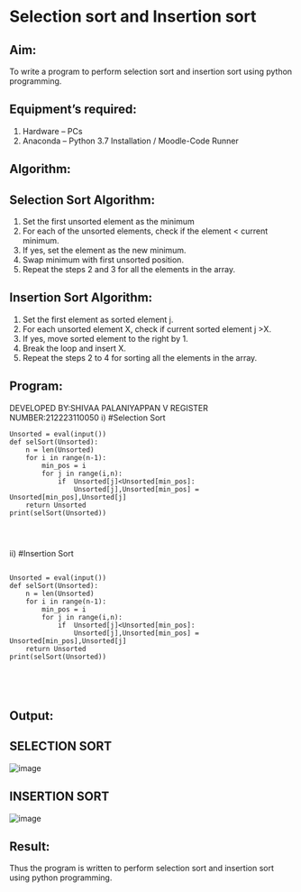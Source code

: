 # Selection sort and Insertion sort
## Aim:
To write a program to perform selection sort and insertion sort using python programming.
## Equipment’s required:
1.	Hardware – PCs
2.	Anaconda – Python 3.7 Installation / Moodle-Code Runner
## Algorithm:
## Selection Sort Algorithm:
1.	Set the first unsorted element as the minimum
2.	For each of the unsorted elements, check if the element < current minimum.
3.	If yes, set the element as the new minimum.
4.	Swap minimum with first unsorted position.
5.	Repeat the steps 2 and 3 for all the elements in the array.
## Insertion Sort Algorithm:
1.	Set the first element as sorted element j.
2.	For each unsorted element X, check if current sorted element j >X.
3.	If yes, move sorted element to the right by 1.
4.	Break the loop and insert X.
5.	Repeat the steps 2 to 4 for sorting all the elements in the array.
## Program:
DEVELOPED BY:SHIVAA PALANIYAPPAN V
REGISTER NUMBER:212223110050
i)	#Selection Sort
```
Unsorted = eval(input())
def selSort(Unsorted):
    n = len(Unsorted)
    for i in range(n-1):
        min_pos = i
        for j in range(i,n):
            if  Unsorted[j]<Unsorted[min_pos]:
                Unsorted[j],Unsorted[min_pos] = Unsorted[min_pos],Unsorted[j]
    return Unsorted
print(selSort(Unsorted))   




```
ii)	#Insertion Sort
```

Unsorted = eval(input())
def selSort(Unsorted):
    n = len(Unsorted)
    for i in range(n-1):
        min_pos = i
        for j in range(i,n):
            if  Unsorted[j]<Unsorted[min_pos]:
                Unsorted[j],Unsorted[min_pos] = Unsorted[min_pos],Unsorted[j]
    return Unsorted
print(selSort(Unsorted)) 





```

## Output:
## SELECTION SORT
![image](https://github.com/shivaa-palaniyappan/Sorting-Algorithms/assets/146915611/5325c902-6913-4134-9819-06c314699428)
## INSERTION SORT
![image](https://github.com/shivaa-palaniyappan/Sorting-Algorithms/assets/146915611/652a963e-b710-41b7-af4f-84f822811555)


## Result:
Thus the program is written to perform selection sort and insertion sort using python programming.
